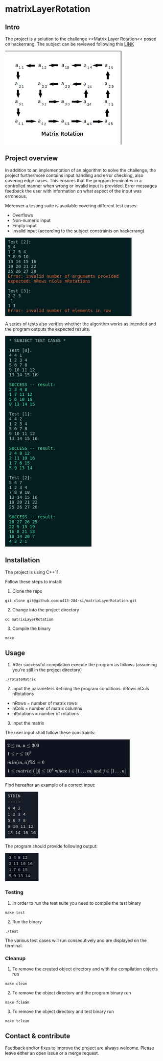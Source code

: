 # matrixLayerRotation

## Intro
The project is a solution to the challenge >>Matrix Layer Rotation<<
posed on hackerrang. The subject can be reviewed following this
[LINK](https://www.hackerrank.com/challenges/matrix-rotation-algo/problem)

![Rotating matrix](img/matrixRotation.png)

## Project overview
In addition to an implementation of an algorithm to solve the challenge, the
project furthermore contains input handling and error checking, also covering
edge cases. This ensures that the program terminates in a controlled manner
when wrong or invalid input is provided. Error messages feedback the user with
information on what aspect of the input was erroneous.

Moreover a testing suite is available covering different test cases:
- Overflows
- Non-numeric input
- Empty input
- Invalid input (according to the subject constraints on hackerrang)

![Test inavlid input](img/errorMessage.png)

A series of tests also verifies whether the algorithm works as intended and
the program outputs the expected results.

![Test algorithm output](img/testAlgo.png)

## Installation
The project is using C++11. 

Follow these steps to install:
1. Clone the repo
```
git clone git@github.com:u413-284-si/matrixLayerRotation.git
```
2. Change into the project directory
```
cd matrixLayerRotation
```
3. Compile the binary
```
make
```

## Usage
1. After successful compilation execute the program as follows (assuming you're
still in the project directory)
```
./rotateMatrix
```

2. Input the parameters defining the program conditions:
nRows nCols nRotations

- nRows = number of matrix rows
- nCols = number of matrix columns
- nRotations = number of rotations

3. Input the matrix

The user input shall follow these constraints:

![Input constraints](img/constraints.png)

Find hereafter an example of a correct input:

![Sample input](img/sampleInput.png)

The program should provide following output:

![Sample output](img/sampleOutput.png)

### Testing
1. In order to run the test suite you need to compile the test binary
```
make test
```

2. Run the binary
```
./test
```

The various test cases will run consecutively and are displayed on the terminal.

### Cleanup
1. To remove the created object directory and with the compilation objects run
```
make clean
```

2. To remove the object directory and the program binary run
```
make fclean
```

3. To remove the object directory and test binary run
```
make tclean
```

## Contact & contribute

Feedback and/or fixes to improve the project are always welcome. Please leave
either an open issue or a merge request.
